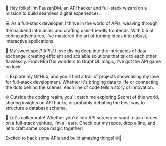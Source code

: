 👋 Hey folks! I'm FauzanDM, an API hacker and full-stack wizard on a mission to build seamless digital experiences.

💻 As a full-stack developer, I thrive in the world of APIs, weaving through the backend intricacies and crafting user-friendly frontends. With 0.5 of coding adventures, I've mastered the art of turning ideas into robust, interactive applications.

🚀 My sweet spot? APIs! I love diving deep into the intricacies of data exchange, creating efficient and scalable solutions that talk to each other flawlessly. From RESTful wonders to GraphQL magic, I've got the API game on lock.

💡 Explore my GitHub, and you'll find a trail of projects showcasing my love for full-stack development. Whether it's bringing data to life or connecting the dots behind the scenes, each line of code tells a story of innovation.

🌐 Outside the coding realm, you'll catch me exploring Secret of this world, sharing insights on API hacks, or probably debating the best way to structure a database schema.

🔧 Let's collaborate! Whether you're into API sorcery or want to join forces on a full-stack venture, I'm all ears. Check out my repos, drop a line, and let's craft some code magic together!

Excited to hack some APIs and build amazing things! 🌐🚀
